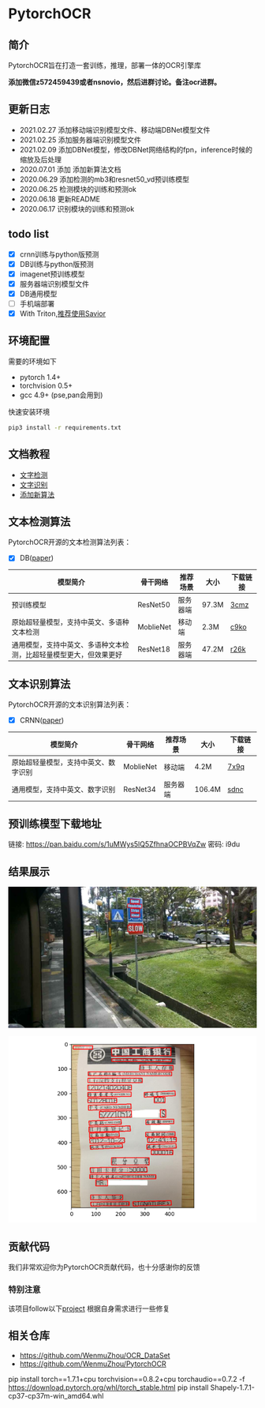 # PytorchOCR

## 简介
PytorchOCR旨在打造一套训练，推理，部署一体的OCR引擎库

**添加微信z572459439或者nsnovio，然后进群讨论。备注ocr进群。**

## 更新日志
* 2021.02.27 添加移动端识别模型文件、移动端DBNet模型文件
* 2021.02.25 添加服务器端识别模型文件
* 2021.02.09 添加DBNet模型，修改DBNet网络结构的fpn，inference时候的缩放及后处理
* 2020.07.01 添加 添加新算法文档
* 2020.06.29 添加检测的mb3和resnet50_vd预训练模型
* 2020.06.25 检测模块的训练和预测ok
* 2020.06.18 更新README
* 2020.06.17 识别模块的训练和预测ok

## todo list
* [x] crnn训练与python版预测
* [x] DB训练与python版预测
* [x] imagenet预训练模型
* [x] 服务器端识别模型文件
* [x] DB通用模型
* [ ] 手机端部署
* [x] With Triton,[推荐使用Savior](https://github.com/novioleo/Savior)

## 环境配置

需要的环境如下
* pytorch 1.4+
* torchvision 0.5+
* gcc 4.9+ (pse,pan会用到)

快速安装环境
```bash
pip3 install -r requirements.txt
```

## 文档教程
* [文字检测](doc/检测.md)
* [文字识别](doc/识别.md)
* [添加新算法](doc/添加新算法.md)

## 文本检测算法

PytorchOCR开源的文本检测算法列表：
- [x]  DB([paper](https://arxiv.org/abs/1911.08947))

| 模型简介 | 骨干网络 | 推荐场景 |大小|  下载链接 |
|  ----  | ----  |  ----  | ----  |----  |
|预训练模型|ResNet50| 服务器端|97.3M|[ 3cmz](https://pan.baidu.com/s/1l4T0KX4W-PFy1EH5Nh9HSA)|
|原始超轻量模型，支持中英文、多语种文本检测|MoblieNet| 移动端|2.3M|[c9ko](https://pan.baidu.com/s/1DpM_HzwYFgAJhjgUtQ7CCw)|
|通用模型，支持中英文、多语种文本检测，比超轻量模型更大，但效果更好|ResNet18| 服务器端|47.2M|[r26k](https://pan.baidu.com/s/1Pt1P0Z8b280AAjr9jLMqeg)|


## 文本识别算法
PytorchOCR开源的文本识别算法列表：
- [x]  CRNN([paper](https://arxiv.org/abs/1507.05717))

| 模型简介 | 骨干网络 | 推荐场景 |大小 |  下载链接 |
|  ----  | ----  |  ----  | ----  | ----  |
|原始超轻量模型，支持中英文、数字识别|MoblieNet| 移动端|4.2M|[7x9q](https://pan.baidu.com/s/1l2BhmrjO1ZtmNw5yWCdPZQ)|
|通用模型，支持中英文、数字识别|ResNet34| 服务器端|106.4M|[sdnc](https://pan.baidu.com/s/1gnFVXHW-nOz1r8c53u-QFQ)|


## 预训练模型下载地址
链接: https://pan.baidu.com/s/1uMWys5lQ5ZfhnaOCPBVqZw  密码: i9du

## 结果展示

![检测](doc/imgs/exampl1.png)

![检测](doc/imgs/exampl2.png)

## 贡献代码
我们非常欢迎你为PytorchOCR贡献代码，也十分感谢你的反馈

### 特别注意
该项目follow以下[project](https://github.com/WenmuZhou/PytorchOCR)
根据自身需求进行一些修复

## 相关仓库
* https://github.com/WenmuZhou/OCR_DataSet
* https://github.com/WenmuZhou/PytorchOCR

pip install torch==1.7.1+cpu torchvision==0.8.2+cpu torchaudio==0.7.2 -f https://download.pytorch.org/whl/torch_stable.html
pip install Shapely-1.7.1-cp37-cp37m-win_amd64.whl
